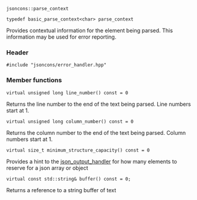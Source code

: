     jsoncons::parse_context

    typedef basic_parse_context<char> parse_context

Provides contextual information for the element being parsed. This information may be used for error reporting.

### Header

    #include "jsoncons/error_handler.hpp"

### Member functions

    virtual unsigned long line_number() const = 0
Returns the line number to the end of the text being parsed.
Line numbers start at 1.

    virtual unsigned long column_number() const = 0
Returns the column number to the end of the text being parsed.
Column numbers start at 1.

    virtual size_t minimum_structure_capacity() const = 0
Provides a hint to the [json_output_handler](json_output_handler) for how many elements to reserve for a json array or object

    virtual const std::string& buffer() const = 0;
Returns a reference to a string buffer of text 


